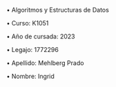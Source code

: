 • Algoritmos y Estructuras de Datos

• Curso: K1051

• Año de cursada: 2023

• Legajo: 1772296

• Apellido: Mehlberg Prado

• Nombre: Ingrid
